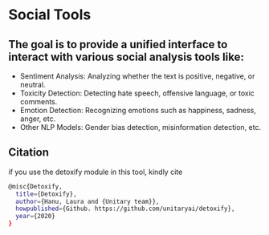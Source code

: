 # Social Tools

## The goal is to provide a unified interface to interact with various social analysis tools like:

* Sentiment Analysis: Analyzing whether the text is positive, negative, or neutral.
* Toxicity Detection: Detecting hate speech, offensive language, or toxic comments.
* Emotion Detection: Recognizing emotions such as happiness, sadness, anger, etc.
* Other NLP Models: Gender bias detection, misinformation detection, etc.


## Citation
if you use the detoxify  module in this tool, kindly cite
```bash
@misc{Detoxify,
  title={Detoxify},
  author={Hanu, Laura and {Unitary team}},
  howpublished={Github. https://github.com/unitaryai/detoxify},
  year={2020}
}
```
